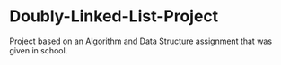 # Doubly-Linked-List-Project
Project based on an Algorithm and Data Structure assignment that was given in school.
